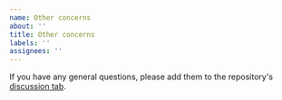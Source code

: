 ```yaml
---
name: Other concerns
about: ''
title: Other concerns
labels: ''
assignees: ''
---
```


If you have any general questions, please add them to the repository's [discussion tab](https://github.com/mhanki/Clean-React/discussions).
